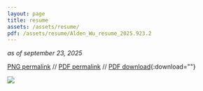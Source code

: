 ```yaml
---
layout: page
title: resume
assets: /assets/resume/
pdf: /assets/resume/Alden_Wu_resume_2025.923.2
---
```


*as of september 23, 2025*

[PNG permalink]({{page.pdf}}.png) // [PDF permalink]({{page.pdf}}.pdf) // [PDF download]({{page.pdf}}.pdf){:download=""}

![]({{page.pdf}}.png)
